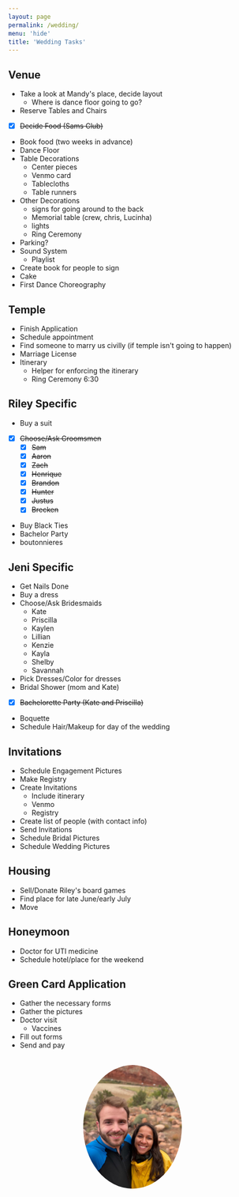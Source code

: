 ```yaml
---
layout: page
permalink: /wedding/
menu: 'hide'
title: 'Wedding Tasks'
---
```


## Venue

- Take a look at Mandy's place, decide layout
    - Where is dance floor going to go?
- Reserve Tables and Chairs
- [x] ~~Decide Food (Sams Club)~~
- Book food (two weeks in advance)
- Dance Floor
- Table Decorations 
	- Center pieces
	- Venmo card
	- Tablecloths
	- Table runners
- Other Decorations
	- signs for going around to the back
	- Memorial table (crew, chris, Lucinha)
	- lights
	- Ring Ceremony
- Parking?
- Sound System
	- Playlist
- Create book for people to sign
- Cake
- First Dance Choreography
	
## Temple

- Finish Application
- Schedule appointment
- Find someone to marry us civilly (if temple isn't going to happen)
- Marriage License
- Itinerary
	- Helper for enforcing the itinerary
	- Ring Ceremony 6:30

## Riley Specific

- Buy a suit
- [x] ~~Choose/Ask Groomsmen~~
	- [x] ~~Sam~~
	- [x] ~~Aaron~~
	- [x] ~~Zach~~
	- [x] ~~Henrique~~
	- [x] ~~Brandon~~
	- [x] ~~Hunter~~
	- [x] ~~Justus~~
	- [x] ~~Brecken~~
- Buy Black Ties
- Bachelor Party
- boutonnieres

## Jeni Specific

- Get Nails Done
- Buy a dress
- Choose/Ask Bridesmaids
	- Kate
	- Priscilla
	- Kaylen
	- Lillian
	- Kenzie
	- Kayla
	- Shelby
	- Savannah
- Pick Dresses/Color for dresses
- Bridal Shower (mom and Kate)
- [x] ~~Bachelorette Party (Kate and Priscilla)~~
- Boquette
- Schedule Hair/Makeup for day of the wedding

## Invitations

- Schedule Engagement Pictures
- Make Registry
- Create Invitations
	- Include itinerary
	- Venmo
	- Registry
- Create list of people (with contact info)
- Send Invitations
- Schedule Bridal Pictures
- Schedule Wedding Pictures

## Housing

- Sell/Donate Riley's board games
- Find place for late June/early July
- Move

## Honeymoon

- Doctor for UTI medicine
- Schedule hotel/place for the weekend

## Green Card Application

- Gather the necessary forms
- Gather the pictures
- Doctor visit
	- Vaccines
- Fill out forms
- Send and pay

<div style="text-align: center; margin-top: 2rem;">
  <img src="/static/alternate_profile.jpg" alt="Profile Picture" style="width: 200px; border-radius: 50%;">
</div>
